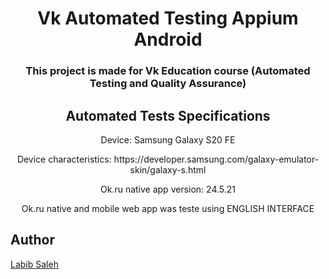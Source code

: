 <h1 align="center">Vk Automated Testing Appium Android</h1>
<h3 align="center">This project is made for Vk Education course (Automated Testing and Quality Assurance)</h3>


<h2 align="center">Automated Tests Specifications</h2>
<p align="center">Device: Samsung Galaxy S20 FE</p>
<p align="center">Device characteristics: https://developer.samsung.com/galaxy-emulator-skin/galaxy-s.html</p>
<p align="center">Ok.ru native app version: 24.5.21</p>
<p align="center">Ok.ru native and mobile web app was teste using ENGLISH INTERFACE</p>

## Author
[Labib Saleh](https://github.com/labib92)

